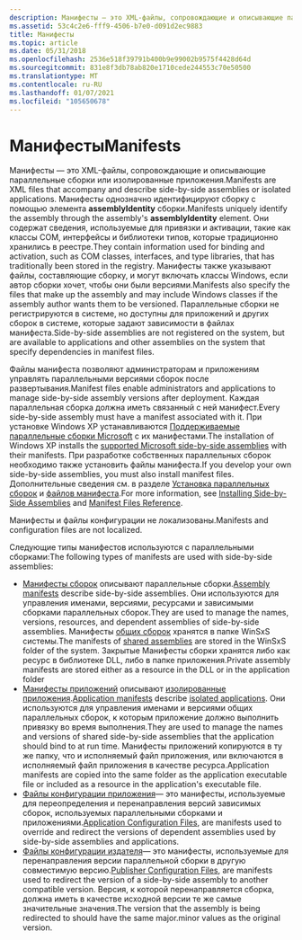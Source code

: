 ```yaml
---
description: Манифесты — это XML-файлы, сопровождающие и описывающие параллельные сборки или изолированные приложения.
ms.assetid: 53c4c2e6-fff9-4506-b7e0-d091d2ec9883
title: Манифесты
ms.topic: article
ms.date: 05/31/2018
ms.openlocfilehash: 2536e518f39791b400b9e99002b9575f4428d64d
ms.sourcegitcommit: 831e8f3db78ab820e1710cede244553c70e50500
ms.translationtype: MT
ms.contentlocale: ru-RU
ms.lasthandoff: 01/07/2021
ms.locfileid: "105650678"
---
```

# <a name="manifests"></a><span data-ttu-id="fb7a8-103">Манифесты</span><span class="sxs-lookup"><span data-stu-id="fb7a8-103">Manifests</span></span>

<span data-ttu-id="fb7a8-104">Манифесты — это XML-файлы, сопровождающие и описывающие параллельные сборки или изолированные приложения.</span><span class="sxs-lookup"><span data-stu-id="fb7a8-104">Manifests are XML files that accompany and describe side-by-side assemblies or isolated applications.</span></span> <span data-ttu-id="fb7a8-105">Манифесты однозначно идентифицируют сборку с помощью элемента **assemblyIdentity** сборки.</span><span class="sxs-lookup"><span data-stu-id="fb7a8-105">Manifests uniquely identify the assembly through the assembly's **assemblyIdentity** element.</span></span> <span data-ttu-id="fb7a8-106">Они содержат сведения, используемые для привязки и активации, такие как классы COM, интерфейсы и библиотеки типов, которые традиционно хранились в реестре.</span><span class="sxs-lookup"><span data-stu-id="fb7a8-106">They contain information used for binding and activation, such as COM classes, interfaces, and type libraries, that has traditionally been stored in the registry.</span></span> <span data-ttu-id="fb7a8-107">Манифесты также указывают файлы, составляющие сборку, и могут включать классы Windows, если автор сборки хочет, чтобы они были версиями.</span><span class="sxs-lookup"><span data-stu-id="fb7a8-107">Manifests also specify the files that make up the assembly and may include Windows classes if the assembly author wants them to be versioned.</span></span> <span data-ttu-id="fb7a8-108">Параллельные сборки не регистрируются в системе, но доступны для приложений и других сборок в системе, которые задают зависимости в файлах манифеста.</span><span class="sxs-lookup"><span data-stu-id="fb7a8-108">Side-by-side assemblies are not registered on the system, but are available to applications and other assemblies on the system that specify dependencies in manifest files.</span></span>

<span data-ttu-id="fb7a8-109">Файлы манифеста позволяют администраторам и приложениям управлять параллельными версиями сборок после развертывания.</span><span class="sxs-lookup"><span data-stu-id="fb7a8-109">Manifest files enable administrators and applications to manage side-by-side assembly versions after deployment.</span></span> <span data-ttu-id="fb7a8-110">Каждая параллельная сборка должна иметь связанный с ней манифест.</span><span class="sxs-lookup"><span data-stu-id="fb7a8-110">Every side-by-side assembly must have a manifest associated with it.</span></span> <span data-ttu-id="fb7a8-111">При установке Windows XP устанавливаются [Поддерживаемые параллельные сборки Microsoft](supported-microsoft-side-by-side-assemblies.md) с их манифестами.</span><span class="sxs-lookup"><span data-stu-id="fb7a8-111">The installation of Windows XP installs the [supported Microsoft side-by-side assemblies](supported-microsoft-side-by-side-assemblies.md) with their manifests.</span></span> <span data-ttu-id="fb7a8-112">При разработке собственных параллельных сборок необходимо также установить файлы манифеста.</span><span class="sxs-lookup"><span data-stu-id="fb7a8-112">If you develop your own side-by-side assemblies, you must also install manifest files.</span></span> <span data-ttu-id="fb7a8-113">Дополнительные сведения см. в разделе [Установка параллельных сборок](installing-side-by-side-assemblies.md) и [файлов манифеста](manifest-files-reference.md).</span><span class="sxs-lookup"><span data-stu-id="fb7a8-113">For more information, see [Installing Side-by-Side Assemblies](installing-side-by-side-assemblies.md) and [Manifest Files Reference](manifest-files-reference.md).</span></span>

<span data-ttu-id="fb7a8-114">Манифесты и файлы конфигурации не локализованы.</span><span class="sxs-lookup"><span data-stu-id="fb7a8-114">Manifests and configuration files are not localized.</span></span>

<span data-ttu-id="fb7a8-115">Следующие типы манифестов используются с параллельными сборками:</span><span class="sxs-lookup"><span data-stu-id="fb7a8-115">The following types of manifests are used with side-by-side assemblies:</span></span>

-   <span data-ttu-id="fb7a8-116">[Манифесты сборок](assembly-manifests.md) описывают параллельные сборки.</span><span class="sxs-lookup"><span data-stu-id="fb7a8-116">[Assembly manifests](assembly-manifests.md) describe side-by-side assemblies.</span></span> <span data-ttu-id="fb7a8-117">Они используются для управления именами, версиями, ресурсами и зависимыми сборками параллельных сборок.</span><span class="sxs-lookup"><span data-stu-id="fb7a8-117">They are used to manage the names, versions, resources, and dependent assemblies of side-by-side assemblies.</span></span> <span data-ttu-id="fb7a8-118">Манифесты [общих сборок](/windows/desktop/Msi/shared-assemblies) хранятся в папке WinSxS системы.</span><span class="sxs-lookup"><span data-stu-id="fb7a8-118">The manifests of [shared assemblies](/windows/desktop/Msi/shared-assemblies) are stored in the WinSxS folder of the system.</span></span> <span data-ttu-id="fb7a8-119">Закрытые Манифесты сборки хранятся либо как ресурс в библиотеке DLL, либо в папке приложения.</span><span class="sxs-lookup"><span data-stu-id="fb7a8-119">Private assembly manifests are stored either as a resource in the DLL or in the application folder</span></span>
-   <span data-ttu-id="fb7a8-120">[Манифесты приложений](application-manifests.md) описывают [изолированные приложения](isolated-applications.md).</span><span class="sxs-lookup"><span data-stu-id="fb7a8-120">[Application manifests](application-manifests.md) describe [isolated applications](isolated-applications.md).</span></span> <span data-ttu-id="fb7a8-121">Они используются для управления именами и версиями общих параллельных сборок, к которым приложение должно выполнить привязку во время выполнения.</span><span class="sxs-lookup"><span data-stu-id="fb7a8-121">They are used to manage the names and versions of shared side-by-side assemblies that the application should bind to at run time.</span></span> <span data-ttu-id="fb7a8-122">Манифесты приложений копируются в ту же папку, что и исполняемый файл приложения, или включаются в исполняемый файл приложения в качестве ресурса.</span><span class="sxs-lookup"><span data-stu-id="fb7a8-122">Application manifests are copied into the same folder as the application executable file or included as a resource in the application's executable file.</span></span>
-   <span data-ttu-id="fb7a8-123">[Файлы конфигурации приложения](application-configuration-files.md)— это манифесты, используемые для переопределения и перенаправления версий зависимых сборок, используемых параллельными сборками и приложениями.</span><span class="sxs-lookup"><span data-stu-id="fb7a8-123">[Application Configuration Files](application-configuration-files.md), are manifests used to override and redirect the versions of dependent assemblies used by side-by-side assemblies and applications.</span></span>
-   <span data-ttu-id="fb7a8-124">[Файлы конфигурации издателя](publisher-configuration-files.md)— это манифесты, используемые для перенаправления версии параллельной сборки в другую совместимую версию.</span><span class="sxs-lookup"><span data-stu-id="fb7a8-124">[Publisher Configuration Files](publisher-configuration-files.md), are manifests used to redirect the version of a side-by-side assembly to another compatible version.</span></span> <span data-ttu-id="fb7a8-125">Версия, к которой перенаправляется сборка, должна иметь в качестве исходной версии те же самые значительные значения.</span><span class="sxs-lookup"><span data-stu-id="fb7a8-125">The version that the assembly is being redirected to should have the same major.minor values as the original version.</span></span>

 

 
